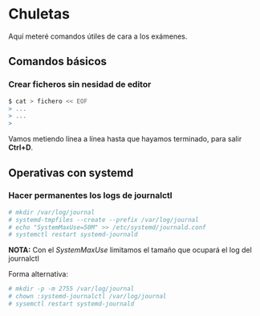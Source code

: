 # Chuletas

Aquí meteré comandos útiles de cara a los exámenes.

## Comandos básicos

### Crear ficheros sin nesidad de editor

~~~bash
$ cat > fichero << EOF
> ...
> ...
> 
~~~

Vamos metiendo línea a línea hasta que hayamos terminado, para salir **Ctrl+D**.

## Operativas con systemd

### Hacer permanentes los logs de journalctl

~~~bash
# mkdir /var/log/journal
# systemd-tmpfiles --create --prefix /var/log/journal
# echo "SystemMaxUse=50M" >> /etc/systemd/journald.conf 
# systemctl restart systemd-journald
~~~

**NOTA:** Con el _SystemMaxUse_ limitamos el tamaño que ocupará el log del journalctl

Forma alternativa:
~~~bash
# mkdir -p -m 2755 /var/log/journal
# chown :systemd-journalctl /var/log/journal
# sysemctl restart systemd-journald
~~~
